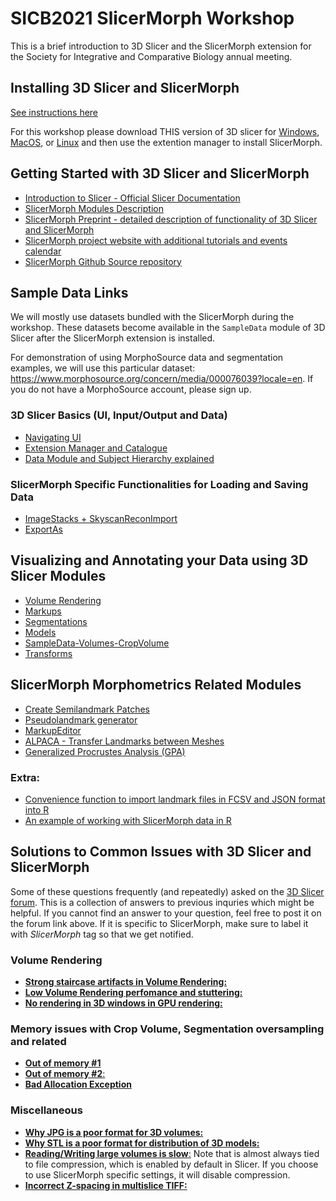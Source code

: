 # SICB2021 SlicerMorph Workshop
This is a brief introduction to 3D Slicer and the SlicerMorph extension for the Society for Integrative and Comparative Biology annual meeting. 

## Installing 3D Slicer and SlicerMorph
[See instructions here](https://github.com/SlicerMorph/SlicerMorph#installation)

For this workshop please download THIS version of 3D slicer for [Windows](https://download.slicer.org/bitstream/1428488), [MacOS](https://download.slicer.org/bitstream/1428525), or [Linux](https://download.slicer.org/bitstream/1429054) and then use the extention manager to install SlicerMorph. 

## Getting Started with 3D Slicer and SlicerMorph

* [Introduction to Slicer - Official Slicer Documentation](https://slicer.readthedocs.io/en/latest/user_guide/getting_started.html)
* [SlicerMorph Modules Description](https://github.com/SlicerMorph/SlicerMorph#module-descriptions)
* [SlicerMorph Preprint - detailed description of functionality of 3D Slicer and SlicerMorph](https://www.biorxiv.org/content/10.1101/2020.11.09.374926v1)
* [SlicerMorph project website with additional tutorials and events calendar](http://SlicerMorph.org)
* [SlicerMorph Github Source repository](https://github.com/SlicerMorph/SlicerMorph)

## Sample Data Links
We will mostly use datasets bundled with the SlicerMorph during the workshop. These datasets become available in the `SampleData` module of 3D Slicer after the SlicerMorph extension is installed. 

For demonstration of using MorphoSource data and segmentation examples, we will use this particular dataset: https://www.morphosource.org/concern/media/000076039?locale=en. If you do not have a MorphoSource account, please sign up. 

### 3D Slicer Basics (UI, Input/Output and Data) 
*	[Navigating UI](https://slicer.readthedocs.io/en/latest/user_guide/user_interface.html)
* [Extension Manager and Catalogue](https://slicer.readthedocs.io/en/latest/user_guide/getting_started.html#extensions)
* [Data Module and Subject Hierarchy explained](https://slicer.readthedocs.io/en/latest/user_guide/modules/data.html)

### SlicerMorph Specific Functionalities for Loading and Saving Data
* [ImageStacks + SkyscanReconImport](https://github.com/SlicerMorph/S_2020/blob/master/Day_1/ImageStacks/ImageStacks.md)
* [ExportAs](https://github.com/SlicerMorph/S_2020/blob/master/Day_1/ExportAs/ExportAs.md)

## Visualizing and Annotating your Data using 3D Slicer Modules

*	[Volume Rendering](https://github.com/SlicerMorph/S_2020/blob/master/Day_2/VolumeRendering/VolumeRendering.md)
*	[Markups](https://github.com/SlicerMorph/S_2020/blob/master/Day_2/Markups/Markups.md)
* [Segmentations](https://github.com/SlicerMorph/S_2020/blob/master/Day_2/Segmentation/Segmentation.md)
*	[Models](https://github.com/SlicerMorph/S_2020/blob/master/Day_1/Models/Models.md) 
*	[SampleData-Volumes-CropVolume](https://github.com/SlicerMorph/S_2020/blob/master/Day_1/CropVolume/CropVolume_and_Volumes.md)
*	[Transforms](https://github.com/SlicerMorph/S_2020/blob/master/Day_1/Transforms/Transforms.md)

## SlicerMorph Morphometrics Related Modules

* [Create Semilandmark Patches](https://github.com/SlicerMorph/S_2020/blob/master/Day_3/Patch-based_semiLMs/Patch-based_semiLMs.md)
* [Pseudolandmark generator](https://github.com/SlicerMorph/S_2020/blob/master/Day_3/PseudoLMGenerator/PseudoLMGenerator.md)
* [MarkupEditor](https://github.com/SlicerMorph/S_2020/blob/master/Day_3/MarkupEditor/MarkupEditor.md)
* [ALPACA - Transfer Landmarks between Meshes](https://github.com/SlicerMorph/S_2020/blob/master/Lab_ALPACA/README.md)
*	[Generalized Procrustes Analysis (GPA)](https://github.com/SlicerMorph/S_2020/blob/master/Day_3/GPA/GPA.md)

### Extra:
* [Convenience function to import landmark files in FCSV and JSON format into R](https://github.com/muratmaga/SlicerMorph_Rexamples) 
* [An example of working with SlicerMorph data in R](https://github.com/muratmaga/SlicerMorph_Rexamples/blob/main/geomorph_regression.R)


## Solutions to Common Issues with 3D Slicer and SlicerMorph

Some of these questions frequently (and repeatedly) asked on the [3D Slicer forum](https://discourse.slicer.org). This is a collection of answers to previous inquries which might be helpful. If you cannot find an answer to your question, feel free to post it on the forum link above. If it is specific to SlicerMorph, make sure to label it with _SlicerMorph_ tag so that we get notified. 

### Volume Rendering 
* [**Strong staircase artifacts in Volume Rendering:**](https://discourse.slicer.org/t/volume-rendering-staircase-artifacts/14666)
* [**Low Volume Rendering perfomance and stuttering:**](https://discourse.slicer.org/t/pixelated-3d-view-in-volume-rendering/15605/6?u=muratmaga)
* [**No rendering in 3D windows in GPU rendering:**](https://discourse.slicer.org/t/hardware-suggestion-and-graphic-cards-ubuntu-or-macos/14348/6?u=muratmaga)

### Memory issues with Crop Volume, Segmentation oversampling and related
* [**Out of memory #1**](https://discourse.slicer.org/t/computer-slows-down-after-volume-is-oversampled/15743/6?u=muratmaga)
* [**Out of memory #2**:](https://discourse.slicer.org/t/limitation-in-increasing-the-resolution-in-crop-volume-module/9621/2)
* [**Bad Allocation Exception**](https://discourse.slicer.org/t/bad-allocation-exception/12172)

### Miscellaneous
* [**Why JPG is a poor format for 3D volumes:**](https://discourse.slicer.org/t/error-when-saving-labelmap-to-jpg/11630)
* [**Why STL is a poor format for distribution of 3D models:**](https://discourse.slicer.org/t/beware-of-the-stl-file-format/7642/18)
* [**Reading/Writing large volumes is slow**:](https://discourse.slicer.org/t/can-slicer-utilise-multiple-cores-on-linux/9240)
Note that is almost always tied to file compression, which is enabled by default in Slicer. If you choose to use SlicerMorph specific settings, it will disable compression. 
* [**Incorrect Z-spacing in multislice TIFF:**](https://discourse.slicer.org/t/saggital-and-coronal-view-are-distorted-stretched-out/6868)
